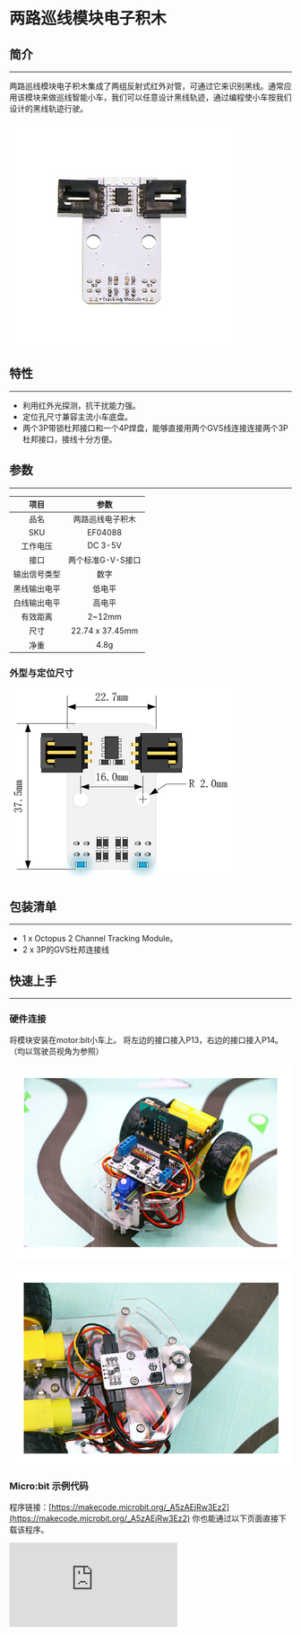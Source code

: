 # 两路巡线模块电子积木

## 简介
---
两路巡线模块电子积木集成了两组反射式红外对管，可通过它来识别黑线。通常应用该模块来做巡线智能小车，我们可以任意设计黑线轨迹，通过编程使小车按我们设计的黑线轨迹行驶。

![](./images/04088_01.png)

## 特性
---
- 利用红外光探测，抗干扰能力强。
- 定位孔尺寸兼容主流小车底盘。
- 两个3P带锁杜邦接口和一个4P焊盘，能够直接用两个GVS线连接连接两个3P杜邦接口，接线十分方便。

## 参数
---

项目 | 参数
:-: | :-:
品名|两路巡线电子积木
SKU|EF04088
工作电压|DC 3-5V
接口|两个标准G-V-S接口
输出信号类型|数字
黑线输出电平|低电平
白线输出电平|高电平
有效距离|2~12mm
尺寸|22.74 x 37.45mm
净重|4.8g

### 外型与定位尺寸
![](./images/u76NzbX.png)

## 包装清单
---
- 1 x Octopus 2 Channel Tracking Module。
- 2 x 3P的GVS杜邦连接线

## 快速上手
---
### 硬件连接
将模块安装在motor:bit小车上。
将左边的接口接入P13，右边的接口接入P14。（均以驾驶员视角为参照）

![](./images/iNdkjrq.jpg)

![](./images/Y7tolMD.jpg)

### Micro:bit 示例代码
程序链接：[https://makecode.microbit.org/_A5zAEjRw3Ez2](https://makecode.microbit.org/_A5zAEjRw3Ez2)
你也能通过以下页面直接下载该程序。
<div
    style={{
        position: 'relative',
        paddingBottom: '60%',
        overflow: 'hidden',
    }}
>
    <iframe
        src="https://makecode.microbit.org/_A5zAEjRw3Ez2"
        frameborder="0"
        sandbox="allow-popups allow-forms allow-scripts allow-same-origin"
        style={{
            position: 'absolute',
            width: '100%',
            height: '100%',
        }}
    />
</div>

### 结果
将小车放在黑线轨迹上，打开开关，小车便沿着黑线轨迹行驶。


## Python 编程

### 步骤 1
下载压缩包并解压[Octopus_MicroPython-master](https://github.com/lionyhw/Octopus_MicroPython/archive/master.zip)
打开[Python editor](https://python.microbit.org/v/2.0)

![](./images/05001_07.png)

为了给双路巡线模块编程，我们需要添加tracking.py。点击Load/Save，然后点击Show Files（1）下拉菜单，再点击Add file在本地找到下载并解压完成的Octopus_MicroPython-master文件夹，从中选择tracking.py添加进来。

![](./images/05001_08.png)
![](./images/05001_09.png)
![](./images/04088_10.png)

### 步骤 2
### 参考程序
```
from microbit import *
from tracking import *

trc = TRACKING(pin1,pin2)
while True:
    if trc.get_state() == 11:
        display.show(Image.HAPPY)
    elif trc.get_state() == 00:
        display.show(Image.SAD)
```


### 结果
- 双路巡线传感器两个巡线头都检测到白色时显示哭脸，都检测到黑色时显示笑脸。


## 常见问题
---
